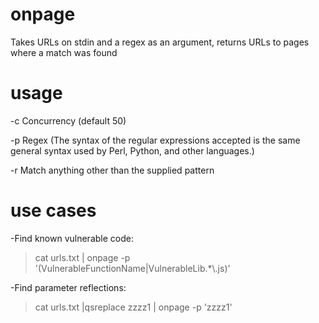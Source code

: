 # onpage
Takes URLs on stdin and a regex as an argument, returns URLs to pages where a match was found

# usage
  -c Concurrency (default 50)
  
  -p Regex (The syntax of the regular expressions accepted is the same general syntax used by Perl, Python, and other languages.)
  
  -r Match anything other than the supplied pattern
  
# use cases
-Find known vulnerable code:
>  cat urls.txt | onpage -p '(VulnerableFunctionName|VulnerableLib.*\\.js)'
  
-Find parameter reflections:
>  cat urls.txt |qsreplace zzzz1 | onpage -p 'zzzz1'
  
  
  
  

